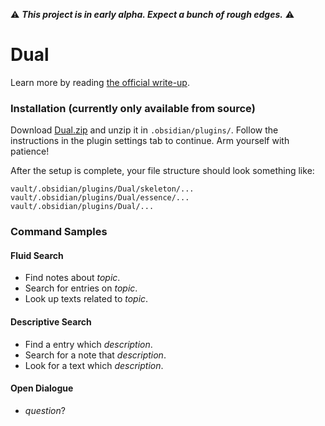 :warning: ***This project is in early alpha. Expect a bunch of rough edges.*** :warning:

# Dual
Learn more by reading [the official write-up](https://psionica.org/docs/workshop/dual/).

### Installation (currently only available from source)
Download [Dual.zip](https://github.com/Psionica/Dual/releases/download/v0.1/Dual.zip) and unzip it in `.obsidian/plugins/`. Follow the instructions in the plugin settings tab to continue. Arm yourself with patience!

After the setup is complete, your file structure should look something like:
```
vault/.obsidian/plugins/Dual/skeleton/...
vault/.obsidian/plugins/Dual/essence/...
vault/.obsidian/plugins/Dual/...
```
### Command Samples
#### Fluid Search
- Find notes about _topic_.
- Search for entries on _topic_.
- Look up texts related to _topic_.

#### Descriptive Search
- Find a entry which _description_.
- Search for a note that _description_.
- Look for a text which _description_.

#### Open Dialogue
- _question_?
